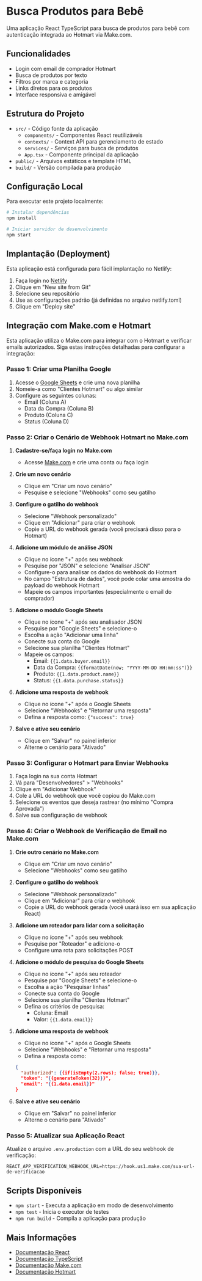 # Busca Produtos para Bebê

Uma aplicação React TypeScript para busca de produtos para bebê com autenticação integrada ao Hotmart via Make.com.

## Funcionalidades

- Login com email de comprador Hotmart
- Busca de produtos por texto
- Filtros por marca e categoria
- Links diretos para os produtos
- Interface responsiva e amigável

## Estrutura do Projeto

- `src/` - Código fonte da aplicação
  - `components/` - Componentes React reutilizáveis
  - `contexts/` - Context API para gerenciamento de estado
  - `services/` - Serviços para busca de produtos
  - `App.tsx` - Componente principal da aplicação
- `public/` - Arquivos estáticos e template HTML
- `build/` - Versão compilada para produção

## Configuração Local

Para executar este projeto localmente:

```bash
# Instalar dependências
npm install

# Iniciar servidor de desenvolvimento
npm start
```

## Implantação (Deployment)

Esta aplicação está configurada para fácil implantação no Netlify:

1. Faça login no [Netlify](https://www.netlify.com/)
2. Clique em "New site from Git"
3. Selecione seu repositório
4. Use as configurações padrão (já definidas no arquivo netlify.toml)
5. Clique em "Deploy site"

## Integração com Make.com e Hotmart

Esta aplicação utiliza o Make.com para integrar com o Hotmart e verificar emails autorizados. Siga estas instruções detalhadas para configurar a integração:

### Passo 1: Criar uma Planilha Google

1. Acesse o [Google Sheets](https://sheets.google.com) e crie uma nova planilha
2. Nomeie-a como "Clientes Hotmart" ou algo similar
3. Configure as seguintes colunas:
   - Email (Coluna A)
   - Data da Compra (Coluna B)
   - Produto (Coluna C)
   - Status (Coluna D)

### Passo 2: Criar o Cenário de Webhook Hotmart no Make.com

1. **Cadastre-se/faça login no Make.com**
   - Acesse [Make.com](https://www.make.com) e crie uma conta ou faça login

2. **Crie um novo cenário**
   - Clique em "Criar um novo cenário"
   - Pesquise e selecione "Webhooks" como seu gatilho

3. **Configure o gatilho do webhook**
   - Selecione "Webhook personalizado"
   - Clique em "Adicionar" para criar o webhook
   - Copie a URL do webhook gerada (você precisará disso para o Hotmart)

4. **Adicione um módulo de análise JSON**
   - Clique no ícone "+" após seu webhook
   - Pesquise por "JSON" e selecione "Analisar JSON"
   - Configure-o para analisar os dados do webhook do Hotmart
   - No campo "Estrutura de dados", você pode colar uma amostra do payload do webhook Hotmart
   - Mapeie os campos importantes (especialmente o email do comprador)

5. **Adicione o módulo Google Sheets**
   - Clique no ícone "+" após seu analisador JSON
   - Pesquise por "Google Sheets" e selecione-o
   - Escolha a ação "Adicionar uma linha"
   - Conecte sua conta do Google
   - Selecione sua planilha "Clientes Hotmart"
   - Mapeie os campos:
     - Email: `{{1.data.buyer.email}}`
     - Data da Compra: `{{formatDate(now; "YYYY-MM-DD HH:mm:ss")}}`
     - Produto: `{{1.data.product.name}}`
     - Status: `{{1.data.purchase.status}}`

6. **Adicione uma resposta de webhook**
   - Clique no ícone "+" após o Google Sheets
   - Selecione "Webhooks" e "Retornar uma resposta"
   - Defina a resposta como: `{"success": true}`

7. **Salve e ative seu cenário**
   - Clique em "Salvar" no painel inferior
   - Alterne o cenário para "Ativado"

### Passo 3: Configurar o Hotmart para Enviar Webhooks

1. Faça login na sua conta Hotmart
2. Vá para "Desenvolvedores" > "Webhooks"
3. Clique em "Adicionar Webhook"
4. Cole a URL do webhook que você copiou do Make.com
5. Selecione os eventos que deseja rastrear (no mínimo "Compra Aprovada")
6. Salve sua configuração de webhook

### Passo 4: Criar o Webhook de Verificação de Email no Make.com

1. **Crie outro cenário no Make.com**
   - Clique em "Criar um novo cenário"
   - Selecione "Webhooks" como seu gatilho

2. **Configure o gatilho do webhook**
   - Selecione "Webhook personalizado"
   - Clique em "Adicionar" para criar o webhook
   - Copie a URL do webhook gerada (você usará isso em sua aplicação React)

3. **Adicione um roteador para lidar com a solicitação**
   - Clique no ícone "+" após seu webhook
   - Pesquise por "Roteador" e adicione-o
   - Configure uma rota para solicitações POST

4. **Adicione o módulo de pesquisa do Google Sheets**
   - Clique no ícone "+" após seu roteador
   - Pesquise por "Google Sheets" e selecione-o
   - Escolha a ação "Pesquisar linhas"
   - Conecte sua conta do Google
   - Selecione sua planilha "Clientes Hotmart"
   - Defina os critérios de pesquisa:
     - Coluna: Email
     - Valor: `{{1.data.email}}`

5. **Adicione uma resposta de webhook**
   - Clique no ícone "+" após o Google Sheets
   - Selecione "Webhooks" e "Retornar uma resposta"
   - Defina a resposta como:
   ```json
   {
     "authorized": {{if(isEmpty(2.rows); false; true)}},
     "token": "{{generateToken(32)}}",
     "email": "{{1.data.email}}"
   }
   ```

6. **Salve e ative seu cenário**
   - Clique em "Salvar" no painel inferior
   - Alterne o cenário para "Ativado"

### Passo 5: Atualizar sua Aplicação React

Atualize o arquivo `.env.production` com a URL do seu webhook de verificação:

```
REACT_APP_VERIFICATION_WEBHOOK_URL=https://hook.us1.make.com/sua-url-de-verificacao
```

## Scripts Disponíveis

- `npm start` - Executa a aplicação em modo de desenvolvimento
- `npm test` - Inicia o executor de testes
- `npm run build` - Compila a aplicação para produção

## Mais Informações

- [Documentação React](https://reactjs.org/)
- [Documentação TypeScript](https://www.typescriptlang.org/)
- [Documentação Make.com](https://www.make.com/en/help)
- [Documentação Hotmart](https://developers.hotmart.com/)
